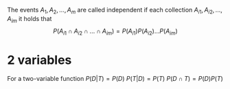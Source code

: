 The events $A_{1}, A_{2},...,A_{m}$ are called independent if each collection $A_{i1}, A_{i2},...,A_{im}$ it holds that $$P(A_{i1}∩ A_{i2}∩...∩A_{im})=P(A_{i1})P(A_{i2})...P(A_{im})$$

# 2 variables
For a two-variable function
$P(D|T)=P(D)$
$P(T|D)=P(T)$
$P(D∩T)=P(D)P(T)$
